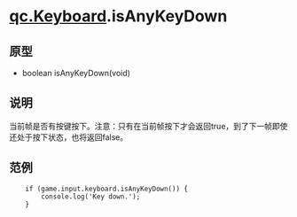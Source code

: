 # [qc.Keyboard](Keyboard.md).isAnyKeyDown
## 原型
* boolean isAnyKeyDown(void)

## 说明
当前帧是否有按键按下。注意：只有在当前帧按下才会返回true，到了下一帧即使还处于按下状态，也将返回false。

## 范例
````
	if (game.input.keyboard.isAnyKeyDown()) {
		console.log('Key down.');
	}
````
